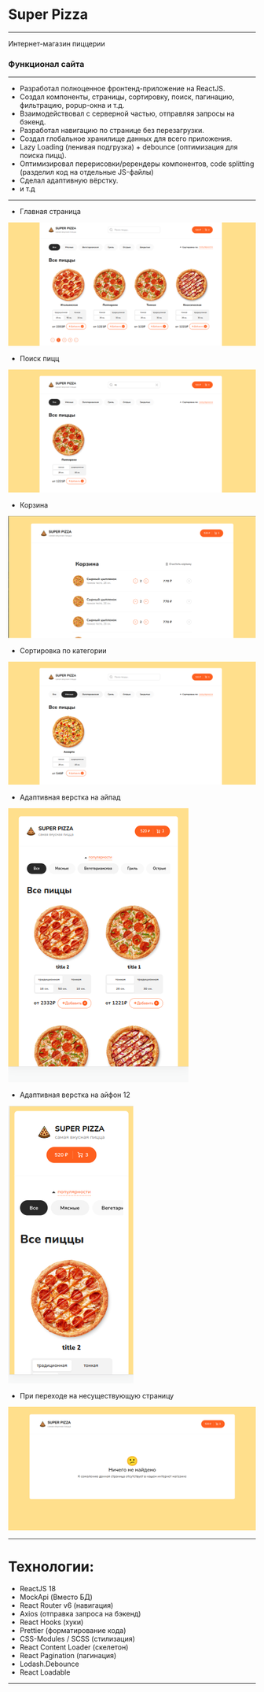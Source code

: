 # Super Pizza
***
Интернет-магазин пиццерии

### Функционал сайта
***
* Разработал полноценное фронтенд-приложение на ReactJS.
* Создал компоненты, страницы, сортировку, поиск, пагинацию, фильтрацию, popup-окна и т.д.
* Взаимодействовал с серверной частью, отправляя запросы на бэкенд.
* Разработал навигацию по странице без перезагрузки.
* Создал глобальное хранилище данных для всего приложения.
* Lazy Loading (ленивая подгрузка) + debounce (оптимизация для поиска пицц).
* Оптимизировал перерисовки/ререндеры компонентов, code splitting (разделил код на отдельные JS-файлы)
* Сделал адаптивную вёрстку.
* и т.д

***

* Главная страница

![ссылка на мой канал](https://raw.githubusercontent.com/Albogachiev/pizza/main/public/imgForPage/%D0%B3%D0%BB%D0%B0%D0%B2%D0%BD%D0%B0%D1%8F%20%D1%81%D1%82%D1%80%D0%B0%D0%BD%D0%B8%D1%86%D0%B0.png)

* Поиск пицц

![ссылка на мой канал](https://raw.githubusercontent.com/Albogachiev/pizza/main/public/imgForPage/%D0%BF%D0%BE%D0%B8%D1%81%D0%BA%20%D0%BF%D0%B8%D1%86%D1%86.png)

* Корзина

![ссылка на мой канал](https://raw.githubusercontent.com/Albogachiev/pizza/main/public/imgForPage/%D0%BA%D0%BE%D1%80%D0%B7%D0%B8%D0%BD%D0%B0.png)


* Сортировка по категории

![ссылка на мой канал](https://raw.githubusercontent.com/Albogachiev/pizza/main/public/imgForPage/%D1%81%D0%BE%D1%80%D1%82%D0%B8%D1%80%D0%BE%D0%B2%D0%BA%D0%B0%20%D0%BF%D0%BE%20%D0%BA%D0%B0%D1%82%D0%B5%D0%B3%D0%BE%D1%80%D0%B8%D1%8F%D0%BC.png)

* Адаптивная верстка на айпад

![ссылка на мой канал](https://raw.githubusercontent.com/Albogachiev/pizza/main/public/imgForPage/%D0%B0%D0%B4%D0%B0%D0%BF%D1%82%D0%B8%D0%B2%D0%BD%D0%B0%D1%8F%20%D0%B2%D0%B5%D1%80%D1%81%D1%82%D0%BA%D0%B0%20%D0%BF%D0%BE%D0%B4%20%D0%B0%D0%B9%D0%BF%D0%B0%D0%B4.png)

* Адаптивная верстка на айфон 12

![ссылка на мой канал](https://raw.githubusercontent.com/Albogachiev/pizza/main/public/imgForPage/%D0%B0%D0%B4%D0%B0%D0%BF%D1%82%D0%B8%D0%B2%D0%BD%D0%B0%D1%8F%20%D0%B2%D0%B5%D1%80%D1%81%D1%82%D0%BA%D0%B0%20%D0%BF%D0%BE%D0%B4%20%D0%B0%D0%B9%D1%84%D0%BE%D0%BD%2012.png)

* При переходе на несуществующую страницу

![ссылка на мой канал](https://raw.githubusercontent.com/Albogachiev/pizza/main/public/imgForPage/%D0%BF%D1%80%D0%B8%20%D0%BF%D0%B5%D1%80%D0%B5%D1%85%D0%BE%D0%B4%D0%B5%20%D0%BD%D0%B0%20%D0%BD%D0%B5%D1%81%D1%83%D1%89%D0%B5%D1%81%D1%82%D0%B2%D1%83%D1%8E%D1%89%D0%B8%D0%B9%20%D1%8E%D1%80%D0%BB.png)


***
# Технологии:

* ReactJS 18
* MockApi (Вместо БД)
* React Router v6 (навигация) 
* Axios (отправка запроса на бэкенд)
* React Hooks (хуки)
* Prettier (форматирование кода)
* CSS-Modules / SCSS (стилизация)
* React Content Loader (скелетон)
* React Pagination (пагинация)
* Lodash.Debounce
* React Loadable

***